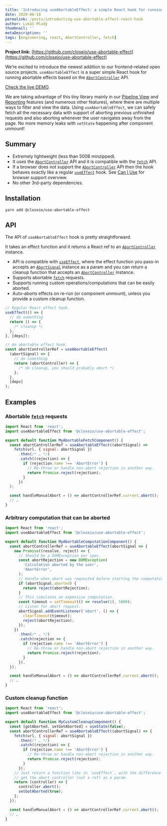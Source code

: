 ```yaml
---
title: 'Introducing useAbortableEffect: a simple React hook for running abortable effects'
date: 2020-06-18
permalink: /posts/introducting-use-abortable-effect-react-hook
author: Lukáš Mladý
thumbnail: ''
metaDescription: ''
tags: [engineering, react, AbortController, fetch]
---
```


**Project link:** [https://github.com/closeio/use-abortable-effect](https://github.com/closeio/use-abortable-effect)

We’re excited to introduce the newest addition to our frontend-related open source projects. `useAbortableEffect` is a super simple React hook for running abortable effects based on the [`AbortController`](https://developer.mozilla.org/en-US/docs/Web/API/AbortController) API.

[Check the live DEMO](https://closeio.github.io/use-abortable-effect/).

We are taking advantage of this tiny library mainly in our [Pipeline View](https://close.com/pipeline/) and [Reporting](https://close.com/reporting/) features (and numerous other features), where there are multiple ways to filter and view the data. Using `useAbortableEffect`, we can safely fetch all the necessary data with support of aborting previous unfinished requests and also aborting whenever the user navigates away from the page. No more memory leaks with `setState` happening after component unmount!

## Summary

- Extremely lightweight (less than 500B minzipped).
- It uses the [`AbortController`](https://developer.mozilla.org/en-US/docs/Web/API/AbortController) API and it is compatible with the [`fetch`](https://developer.mozilla.org/en-US/docs/Web/API/Fetch_API) API.
- If a browser does not support the [`AbortController`](https://developer.mozilla.org/en-US/docs/Web/API/AbortController) API then the hook behaves exactly like a regular [`useEffect`](https://reactjs.org/docs/hooks-effect.html) hook. See [Can I Use](https://caniuse.com/#search=abortcontroller) for browser support overview.
- No other 3rd-party dependencies.

## Installation

    yarn add @closeio/use-abortable-effect

## API

The API of `useAbortableEffect` hook is pretty straightforward.

It takes an effect function and it returns a React ref to an [`AbortController`](https://developer.mozilla.org/en-US/docs/Web/API/AbortController) instance.

- API is compatible with [`useEffect`](https://reactjs.org/docs/hooks-effect.html), where the effect function you pass-in accepts an [`AbortSignal`](https://developer.mozilla.org/en-US/docs/Web/API/AbortSignal) instance as a param and you can return a cleanup function that accepts an [`AbortController`](https://developer.mozilla.org/en-US/docs/Web/API/AbortController) instance.
- Supports abortable [`fetch`](https://developer.mozilla.org/en-US/docs/Web/API/Fetch_API) requests.
- Supports running custom operations/computations that can be easily aborted.
- Auto-aborts effects on re-run (or component unmount), unless you provide
  a custom cleanup function.

```jsx
// Regular React effect hook.
useEffect(() => {
  // do something
  return () => {
    /* cleanup */
  };
}, [deps]);

// An abortable effect hook.
const abortControllerRef = useAbortableEffect(
  (abortSignal) => {
    // do something
    return (abortController) => {
      /* do cleanup, you should probably abort */
    };
  },
  [deps]
);
```

## Examples

### Abortable [`fetch`](https://developer.mozilla.org/en-US/docs/Web/API/Fetch_API) requests

```jsx
import React from 'react';
import useAbortableEffect from '@closeio/use-abortable-effect';

export default function MyAbortableFetchComponent() {
  const abortControllerRef = useAbortableEffect((abortSignal) =>
    fetch(url, { signal: abortSignal })
      .then(/* … */)
      .catch((rejection) => {
        if (rejection.name !== 'AbortError') {
          // Re-throw or handle non-abort rejection in another way.
          return Promise.reject(rejection);
        }
      })
  );

  const handleManualAbort = () => abortControllerRef.current.abort();
  // …
}
```

### Arbitrary computation that can be aborted

```jsx
import React from 'react';
import useAbortableEffect from '@closeio/use-abortable-effect';

export default function MyAbortableComputationComponent() {
  const abortControllerRef = useAbortableEffect(abortSignal => {
    new Promise((resolve, reject) => {
      // Should be a DOMException per spec.
      const abortRejection = new DOMException(
        'Calculation aborted by the user',
        'AbortError',
      );
      // Handle when abort was requested before starting the computation.
      if (abortSignal.aborted) {
        return reject(abortRejection);
      }
      // This simulates an expensive computation.
      const timeout = setTimeout(() => resolve(1), 5000);
      // Listen for abort request.
      abortSignal.addEventListener('abort', () => {
        clearTimeout(timeout);
        reject(abortRejection);
      });
    })
      .then(/* … */)
      .catch(rejection => {
        if (rejection.name !== 'AbortError') {
          // Re-throw or handle non-abort rejection in another way.
          return Promise.reject(rejection);
        }
      }),
  });

  const handleManualAbort = () => abortControllerRef.current.abort();
  // …
}
```

### Custom cleanup function

```jsx
import React from 'react';
import useAbortableEffect from '@closeio/use-abortable-effect';

export default function MyCustomCleanupComponent() {
  const [gotAborted, setGotAborted] = useState(false);
  const abortControllerRef = useAbortableEffect((abortSignal) => {
    fetch(url, { signal: abortSignal })
      .then(/* … */)
      .catch((rejection) => {
        if (rejection.name !== 'AbortError') {
          // Re-throw or handle non-abort rejection in another way.
          return Promise.reject(rejection);
        }
      });
    // Just return a function like in `useEffect`, with the difference that you
    // get the abort controller (not a ref) as a param.
    return (controller) => {
      controller.abort();
      setGotAborted(true);
    };
  });

  const handleManualAbort = () => abortControllerRef.current.abort();
  // …
}
```
